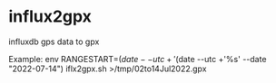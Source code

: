 # influx2gpx
influxdb gps data to gpx

Example:
env RANGESTART=$(date --utc +'%s' --date "2022-07-02") RANGESTOP=$(date --utc +'%s' --date "2022-07-14") iflx2gpx.sh >/tmp/02to14Jul2022.gpx
